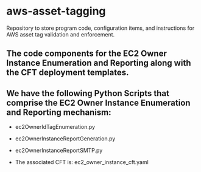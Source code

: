 # aws-asset-tagging
Repository to store program code, configuration items, and instructions for AWS asset tag validation and enforcement.

## The code components for the EC2 Owner Instance Enumeration and Reporting along with the CFT deployment templates.

## We have the following Python Scripts that comprise the EC2 Owner Instance Enumeration and Reporting mechanism:

* ec2OwnerIdTagEnumeration.py
* ec2OwnerInstanceReportGeneration.py
* ec2OwnerInstanceReportSMTP.py

* The associated CFT is: ec2_owner_instance_cft.yaml
